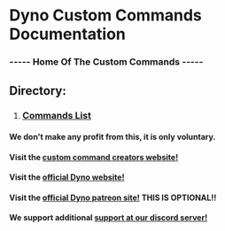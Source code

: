 # Dyno Custom Commands Documentation
### ----- Home Of The Custom Commands -----

## Directory:
1. ### [Commands List](/dynocc-docs/commands)


#### We don't make any profit from this, it is only voluntary.
#### Visit the [custom command creators website!](http://www.dynocc.tk)
#### Visit the [official Dyno website!](http://dynobot.net)
#### Visit the [official Dyno patreon site!](http://patreon.com/dyno) THIS IS OPTIONAL!!

#### We support additional [support at our discord server!](http://discord.gg/mMDrYQJ)
